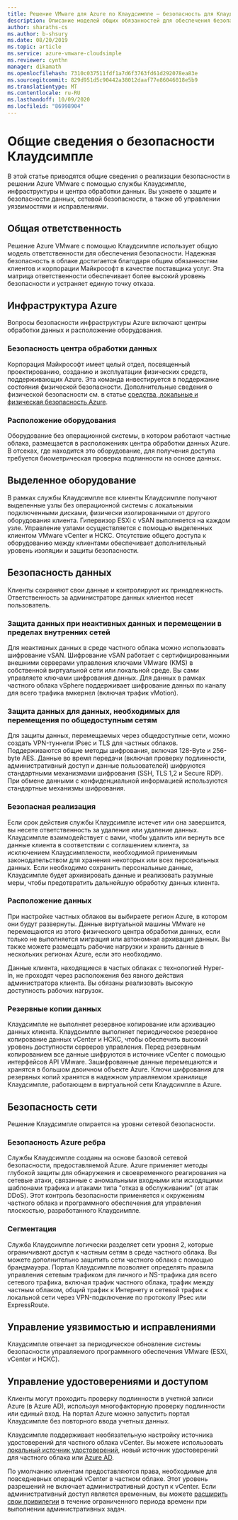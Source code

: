 ```yaml
---
title: Решение VMware для Azure по Клаудсимпле — безопасность для Клаудсимпле Services
description: Описание моделей общих обязанностей для обеспечения безопасности служб Клаудсимпле Services
author: sharaths-cs
ms.author: b-shsury
ms.date: 08/20/2019
ms.topic: article
ms.service: azure-vmware-cloudsimple
ms.reviewer: cynthn
manager: dikamath
ms.openlocfilehash: 7310c037511fdf1a7d6f3763fd61d292078ea83e
ms.sourcegitcommit: 829d951d5c90442a38012daaf77e86046018e5b9
ms.translationtype: MT
ms.contentlocale: ru-RU
ms.lasthandoff: 10/09/2020
ms.locfileid: "86998904"
---
```

# <a name="cloudsimple-security-overview"></a>Общие сведения о безопасности Клаудсимпле

В этой статье приводятся общие сведения о реализации безопасности в решении Azure VMware с помощью службы Клаудсимпле, инфраструктуры и центра обработки данных. Вы узнаете о защите и безопасности данных, сетевой безопасности, а также об управлении уязвимостями и исправлениями.

## <a name="shared-responsibility"></a>Общая ответственность

Решение Azure VMware с помощью Клаудсимпле использует общую модель ответственности для обеспечения безопасности. Надежная безопасность в облаке достигается благодаря общим обязанностям клиентов и корпорации Майкрософт в качестве поставщика услуг. Эта матрица ответственности обеспечивает более высокий уровень безопасности и устраняет единую точку отказа.

## <a name="azure-infrastructure"></a>Инфраструктура Azure

Вопросы безопасности инфраструктуры Azure включают центры обработки данных и расположение оборудования.

### <a name="datacenter-security"></a>Безопасность центра обработки данных

Корпорация Майкрософт имеет целый отдел, посвященный проектированию, созданию и эксплуатации физических средств, поддерживающих Azure. Эта команда инвестируется в поддержание состояния физической безопасности. Дополнительные сведения о физической безопасности см. в статье [средства, локальные и физическая безопасность Azure](../security/fundamentals/physical-security.md).

### <a name="equipment-location"></a>Расположение оборудования

Оборудование без операционной системы, в котором работают частные облака, размещается в расположениях центра обработки данных Azure.  В отсеках, где находится это оборудование, для получения доступа требуется биометрическая проверка подлинности на основе данных.

## <a name="dedicated-hardware"></a>Выделенное оборудование

В рамках службы Клаудсимпле все клиенты Клаудсимпле получают выделенные узлы без операционной системы с локальными подключенными дисками, физически изолированными от другого оборудования клиента. Гипервизор ESXi с vSAN выполняется на каждом узле. Управление узлами осуществляется с помощью выделенных клиентом VMware vCenter и НСКС. Отсутствие общего доступа к оборудованию между клиентами обеспечивает дополнительный уровень изоляции и защиты безопасности.

## <a name="data-security"></a>Безопасность данных

Клиенты сохраняют свои данные и контролируют их принадлежность. Ответственность за администраторе данных клиентов несет пользователь.

### <a name="data-protection-for-data-at-rest-and-data-in-motion-within-internal-networks"></a>Защита данных при неактивных данных и перемещении в пределах внутренних сетей

Для неактивных данных в среде частного облака можно использовать шифрование vSAN. Шифрование vSAN работает с сертифицированными внешними серверами управления ключами VMware (KMS) в собственной виртуальной сети или локальной среде.  Вы сами управляете ключами шифрования данных. Для данных в рамках частного облака vSphere поддерживает шифрование данных по каналу для всего трафика вмкернел (включая трафик vMotion).

### <a name="data-protection-for-data-that-is-required-to-move-through-public-networks"></a>Защита данных для данных, необходимых для перемещения по общедоступным сетям

Для защиты данных, перемещаемых через общедоступные сети, можно создать VPN-туннели IPsec и TLS для частных облаков. Поддерживаются общие методы шифрования, включая 128-Byte и 256-byte AES. Данные во время передачи (включая проверку подлинности, административный доступ и данные пользователей) шифруются стандартными механизмами шифрования (SSH, TLS 1,2 и Secure RDP). При обмене данными с конфиденциальной информацией используются стандартные механизмы шифрования.

### <a name="secure-disposal"></a>Безопасная реализация

Если срок действия службы Клаудсимпле истечет или она завершится, вы несете ответственность за удаление или удаление данных. Клаудсимпле взаимодействует с вами, чтобы удалить или вернуть все данные клиента в соответствии с соглашением клиента, за исключением Клаудсимплености, необходимой применимым законодательством для хранения некоторых или всех персональных данных. Если необходимо сохранить персональные данные, Клаудсимпле будет архивировать данные и реализовать разумные меры, чтобы предотвратить дальнейшую обработку данных клиента.

### <a name="data-location"></a>Расположение данных

При настройке частных облаков вы выбираете регион Azure, в котором они будут развернуты. Данные виртуальной машины VMware не перемещаются из этого физического центра обработки данных, если только не выполняется миграция или автономная архивация данных. Вы также можете размещать рабочие нагрузки и хранить данные в нескольких регионах Azure, если это необходимо.

Данные клиента, находящиеся в частых облаках с технологией Hyper-in, не проходят через расположения без явного действия администратора клиента. Вы обязаны реализовать высокую доступность рабочих нагрузок.

### <a name="data-backups"></a>Резервные копии данных

Клаудсимпле не выполняет резервное копирование или архивацию данных клиента. Клаудсимпле выполняет периодическое резервное копирование данных vCenter и НСКС, чтобы обеспечить высокий уровень доступности серверов управления. Перед резервным копированием все данные шифруются в источнике vCenter с помощью интерфейсов API VMware. Зашифрованные данные перемещаются и хранятся в большом двоичном объекте Azure. Ключи шифрования для резервных копий хранятся в надежном управляемом хранилище Клаудсимпле, работающем в виртуальной сети Клаудсимпле в Azure.

## <a name="network-security"></a>Безопасность сети

Решение Клаудсимпле опирается на уровни сетевой безопасности.

### <a name="azure-edge-security"></a>Безопасность Azure ребра

Службы Клаудсимпле созданы на основе базовой сетевой безопасности, предоставляемой Azure. Azure применяет методы глубокой защиты для обнаружения и своевременного реагирования на сетевые атаки, связанные с аномальными входными или исходящими шаблонами трафика и атаками типа "отказ в обслуживании" (от атак DDoS). Этот контроль безопасности применяется к окружениям частного облака и программного обеспечения для управления плоскостью, разработанного Клаудсимпле.

### <a name="segmentation"></a>Сегментация

Служба Клаудсимпле логически разделяет сети уровня 2, которые ограничивают доступ к частным сетям в среде частного облака. Вы можете дополнительно защитить сети частного облака с помощью брандмауэра. Портал Клаудсимпле позволяет определять правила управления сетевым трафиком для личного и NS-трафика для всего сетевого трафика, включая трафик частного облака, трафик между частным облаком, общий трафик к Интернету и сетевой трафик к локальной сети через VPN-подключение по протоколу IPsec или ExpressRoute.

## <a name="vulnerability-and-patch-management"></a>Управление уязвимостью и исправлениями

Клаудсимпле отвечает за периодическое обновление системы безопасности управляемого программного обеспечения VMware (ESXi, vCenter и НСКС).

## <a name="identity-and-access-management"></a>Управление удостоверениями и доступом

Клиенты могут проходить проверку подлинности в учетной записи Azure (в Azure AD), используя многофакторную проверку подлинности или единый вход. На портал Azure можно запустить портал Клаудсимпле без повторного ввода учетных данных.

Клаудсимпле поддерживает необязательную настройку источника удостоверений для частного облака vCenter. Вы можете использовать [локальный источник удостоверений](set-vcenter-identity.md), новый источник удостоверений для частного облака или [Azure AD](azure-ad.md).

По умолчанию клиентам предоставляются права, необходимые для повседневных операций vCenter в частном облаке. Этот уровень разрешений не включает административный доступ к vCenter. Если административный доступ является временным, вы можете [расширить свои привилегии](escalate-private-cloud-privileges.md) в течение ограниченного периода времени при выполнении административных задач.
